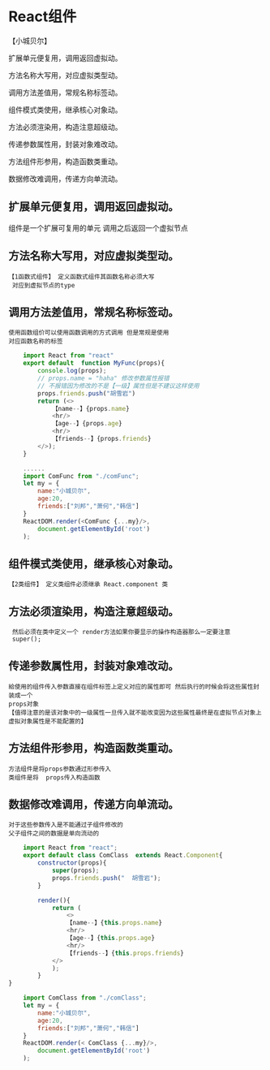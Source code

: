 # React组件

【小城贝尔】

扩展单元便复用，调用返回虚拟动。

方法名称大写用，对应虚拟类型动。

调用方法差值用，常规名称标签动。

组件模式类使用，继承核心对象动。

方法必须渲染用，构造注意超级动。

传递参数属性用，封装对象难改动。

方法组件形参用，构造函数类重动。

数据修改难调用，传递方向单流动。


## 扩展单元便复用，调用返回虚拟动。
   组件是一个扩展可复用的单元 调用之后返回一个虚拟节点
## 方法名称大写用，对应虚拟类型动。
    【1函数式组件】 定义函数式组件其函数名称必须大写
     对应到虚拟节点的type
## 调用方法差值用，常规名称标签动。
    使用函数组价可以使用函数调用的方式调用 但是常规是使用
    对应函数名称的标签
```js  定义函数组件
    import React from "react"
    export default  function MyFunc(props){
        console.log(props);
        // props.name = "haha" 修改参数属性报错
        // 不报错因为修改的不是【一级】属性但是不建议这样使用 
        props.friends.push("胡雪岩")
        return (<>
            【name--】{props.name}
            <hr/>
            【age--】{props.age}
            <hr/>
            【friends--】{props.friends}
        </>);
    }
```
```js  使用函数组件
    ......
    import ComFunc from "./comFunc";
    let my = {
        name:"小城贝尔",
        age:20,
        friends:["刘邦","萧何","韩信"]
    }
    ReactDOM.render(<ComFunc {...my}/>,
        document.getElementById('root')
    );
```
## 组件模式类使用，继承核心对象动。
    【2类组件】 定义类组件必须继承 React.component 类
## 方法必须渲染用，构造注意超级动。
     然后必须在类中定义一个 render方法如果你要显示的操作构造器那么一定要注意
     super();
## 传递参数属性用，封装对象难改动。
    給使用的组件传入参数直接在组件标签上定义对应的属性即可 然后执行的时候会将这些属性封装成一个
    props对象 
    【值得注意的是该对象中的一级属性一旦传入就不能改变因为这些属性最终是在虚拟节点对象上
    虚拟对象属性是不能配置的】
## 方法组件形参用，构造函数类重动。
    方法组件是将props参数通过形参传入
    类组件是将  props传入构造函数
## 数据修改难调用，传递方向单流动。
    对于这些参数传入是不能通过子组件修改的
    父子组件之间的数据是单向流动的


```js 类组件 定义
    import React from "react";
    export default class ComClass  extends React.Component{
        constructor(props){
            super(props);
            props.friends.push("  胡雪岩");
        }

        render(){
            return (
                <>
                【name--】{this.props.name}
                <hr/>
                【age--】{this.props.age}
                <hr/>
                【friends--】{this.props.friends}
            </>
            );
        }
}

```

```js 类组件使用
    import ComClass from "./comClass";
    let my = {
        name:"小城贝尔",
        age:20,
        friends:["刘邦","萧何","韩信"]
    }
    ReactDOM.render(< ComClass {...my}/>,
        document.getElementById('root')
    );
 
```